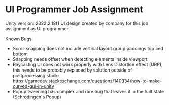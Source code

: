 # UI Programmer Job Assignment
Unity version: 2022.2.18f1
UI design created by company for this job assignment as UI programmer.

Known Bugs:
- Scroll snapping does not include vertical layout group paddings top and bottom
- Snapping needs offset when detecting elements inside viewport
- Raycasting UI does not work properly with Lens Distortion effect (URP), this needs to be probably replaced by solution outside of postprocessing stack: https://gamedev.stackexchange.com/questions/140334/how-to-make-curved-gui-in-unity
- Popup tweening has complex and rare bug that leaves it in the half state (Schrodingen's Popup)
